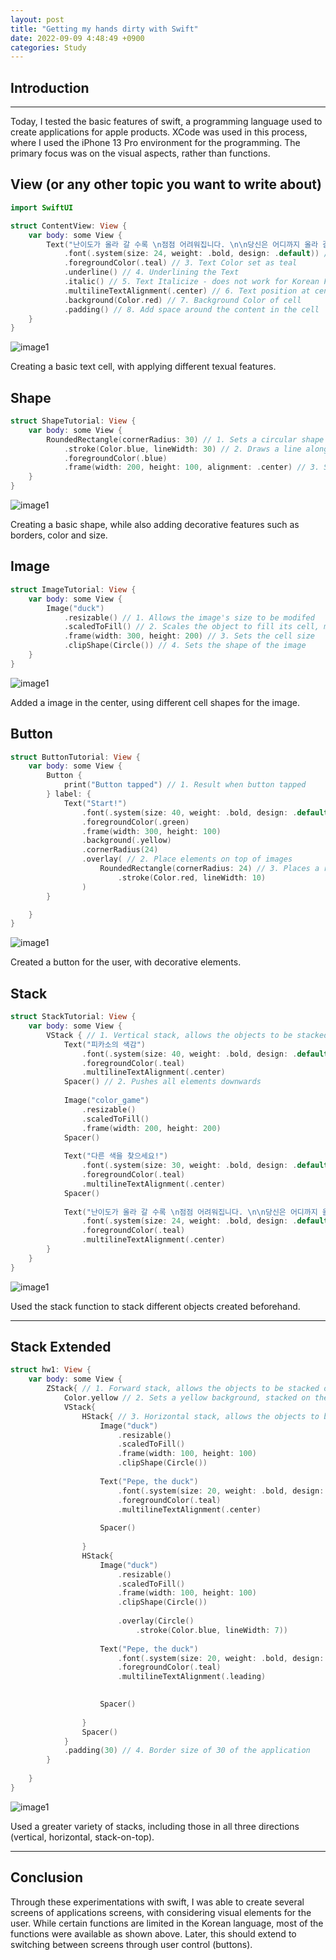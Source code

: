 ```yaml
---
layout: post
title: "Getting my hands dirty with Swift"
date: 2022-09-09 4:48:49 +0900
categories: Study
---
```


## Introduction

---

Today, I tested the basic features of swift, a programming language used to create applications for apple products. XCode was used in this process, where I used the iPhone 13 Pro environment for the programming. The primary focus was on the visual aspects, rather than functions.

## View (or any other topic you want to write about)

```swift
import SwiftUI

struct ContentView: View {
    var body: some View {
        Text("난이도가 올라 갈 수록 \n점점 어려워집니다. \n\n당신은 어디까지 올라 갈 수 있나요?") // 1. Text input of the code
            .font(.system(size: 24, weight: .bold, design: .default)) // 2. font size, style and type 
            .foregroundColor(.teal) // 3. Text Color set as teal
            .underline() // 4. Underlining the Text
            .italic() // 5. Text Italicize - does not work for Korean Font
            .multilineTextAlignment(.center) // 6. Text position at center
            .background(Color.red) // 7. Background Color of cell
            .padding() // 8. Add space around the content in the cell
    }
}
```

![image1](/devblog/assets/swift/view.png)

Creating a basic text cell, with applying different texual features.

## Shape

```swift
struct ShapeTutorial: View {
    var body: some View {
        RoundedRectangle(cornerRadius: 30) // 1. Sets a circular shape at the corners
            .stroke(Color.blue, lineWidth: 30) // 2. Draws a line along the path using the current drawing properties.
            .foregroundColor(.blue)
            .frame(width: 200, height: 100, alignment: .center) // 3. Sets the size and position of the shape.
    }
}
```

![image1](/devblog/assets/swift/shape.png)

Creating a basic shape, while also adding decorative features such as borders, color and size.

## Image

```swift
struct ImageTutorial: View {
    var body: some View {
        Image("duck")
            .resizable() // 1. Allows the image's size to be modifed
            .scaledToFill() // 2. Scales the object to fill its cell, maintaining this view's aspect ratio
            .frame(width: 300, height: 200) // 3. Sets the cell size
            .clipShape(Circle()) // 4. Sets the shape of the image
    }
}
```

![image1](/devblog/assets/swift/image.png)

Added a image in the center, using different cell shapes for the image.

## Button

```swift
struct ButtonTutorial: View {
    var body: some View {
        Button {
            print("Button tapped") // 1. Result when button tapped
        } label: {
            Text("Start!")
                .font(.system(size: 40, weight: .bold, design: .default))
                .foregroundColor(.green)
                .frame(width: 300, height: 100)
                .background(.yellow)
                .cornerRadius(24)
                .overlay( // 2. Place elements on top of images 
                    RoundedRectangle(cornerRadius: 24) // 3. Places a rectangle with round corners
                        .stroke(Color.red, lineWidth: 10)
                )
        }

    }
}
```

![image1](/devblog/assets/swift/button.png)

Created a button for the user, with decorative elements.

## Stack

```swift
struct StackTutorial: View {
    var body: some View {
        VStack { // 1. Vertical stack, allows the objects to be stacked vertically
            Text("피카소의 색감")
                .font(.system(size: 40, weight: .bold, design: .default))
                .foregroundColor(.teal)
                .multilineTextAlignment(.center)
            Spacer() // 2. Pushes all elements downwards
            
            Image("color_game")
                .resizable()
                .scaledToFill()
                .frame(width: 200, height: 200)
            Spacer()
            
            Text("다른 색을 찾으세요!")
                .font(.system(size: 30, weight: .bold, design: .default))
                .foregroundColor(.teal)
                .multilineTextAlignment(.center)
            Spacer()
            
            Text("난이도가 올라 갈 수록 \n점점 어려워집니다. \n\n당신은 어디까지 올라 갈 수 있나요?")
                .font(.system(size: 24, weight: .bold, design: .default))
                .foregroundColor(.teal)
                .multilineTextAlignment(.center)
        }
    }
}

```

![image1](/devblog/assets/swift/stack.png)

Used the stack function to stack different objects created beforehand.

---

## Stack Extended

```swift
struct hw1: View {
    var body: some View {
        ZStack{ // 1. Forward stack, allows the objects to be stacked on top of each other
            Color.yellow // 2. Sets a yellow background, stacked on the bottom
            VStack{
                HStack{ // 3. Horizontal stack, allows the objects to be stacked horizontally
                    Image("duck")
                        .resizable()
                        .scaledToFill()
                        .frame(width: 100, height: 100)
                        .clipShape(Circle())
                    
                    Text("Pepe, the duck")
                        .font(.system(size: 20, weight: .bold, design: .default))
                        .foregroundColor(.teal)
                        .multilineTextAlignment(.center)
                    
                    Spacer()
                    
                }
                HStack{
                    Image("duck")
                        .resizable()
                        .scaledToFill()
                        .frame(width: 100, height: 100)
                        .clipShape(Circle())
                    
                        .overlay(Circle()
                            .stroke(Color.blue, lineWidth: 7))
                    
                    Text("Pepe, the duck")
                        .font(.system(size: 20, weight: .bold, design: .default))
                        .foregroundColor(.teal)
                        .multilineTextAlignment(.leading)

                    
                    Spacer()
                                
                }
                Spacer()
            }
            .padding(30) // 4. Border size of 30 of the application
        }
            
    }
}

```

![image1](/devblog/assets/swift/extended.png)

Used a greater variety of stacks, including those in all three directions (vertical, horizontal, stack-on-top).

---

## Conclusion

Through these experimentations with swift, I was able to create several screens of applications screens, with considering visual elements for the user. While certain functions are limited in the Korean language, most of the functions were available as shown above. Later, this should extend to switching between screens through user control (buttons).